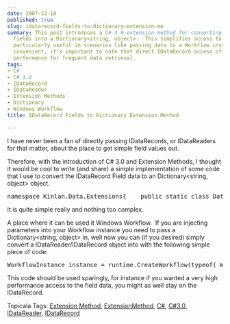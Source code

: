 ```yaml
---
date: 2007-12-18
published: true
slug: idatarecord-fields-to-dictionary-extension-me
summary: This post introduces a C# 3.0 extension method for converting IDataRecord
  fields into a Dictionary<string, object>.  This simplifies access to field data,
  particularly useful in scenarios like passing data to a Workflow instance.  While
  convenient, it's important to note that direct IDataRecord access offers better
  performance for frequent data retrieval.
tags:
- C#
- C# 3.0
- IDataRecord
- IDataReader
- Extension Methods
- Dictionary
- Windows Workflow
title: IDataRecord Fields to Dictionary Extension Method

---
```

<p>I have never been a fan of directly passing IDataRecords, or IDataReaders for that matter, about the place to get simple field values out.</p> <p>Therefore, with the introduction of C# 3.0 and Extension Methods, I thought it would be cool to write (and share) a simple implementation of some code that I use to convert the IDataRecord Field data to an Dictionary&lt;string, object&gt; object.</p><div class="CodeRay">
  <div class="code"><pre>namespace Kinlan.Data.Extensions{    public static class DataExtensions    {        public static Dictionary&lt;string, object&gt; FieldsToDictionary(this IDataRecord dataRecord)        {            Dictionary&lt;string, object&gt; fieldBag = new Dictionary&lt;string, object&gt;(dataRecord.FieldCount);            if (dataRecord != null)            {                               for (int fieldIdx = 0; fieldIdx &lt; dataRecord.FieldCount; fieldIdx++)                {                    string name = dataRecord.GetName(fieldIdx);                    object value = dataRecord[fieldIdx];                    fieldBag.Add(name, value);                }            }            return fieldBag;        }    }}</pre></div>
</div>
<p>It is quite simple really and nothing too complex.</p><p>A place where it can be used it Windows Workflow.  If you are injecting parameters into your Workflow instance you need to pass a Dictionary&lt;string, object&gt; in, well now you can (if you desired) simply convert a IDataReader/IDataRecord object into with the following simple piece of code:</p><div class="CodeRay">
  <div class="code"><pre>WorkflowInstance instance = runtime.CreateWorkflow(typeof(_WorkflowClass_), dataReaderInstance.FieldsToDictionary());</pre></div>
</div>
<p>This code should be used sparingly, for instance if you wanted a very high performance access to the field data, you might as well stay on the IDataRecord.</p><div class="wlWriterSmartContent" style="padding-right: 0px; display: inline; padding-left: 0px; padding-bottom: 0px; margin: 0px; padding-top: 0px;">Topicala Tags: <a href="http://www.topicala.com/tag/Extension%20Method" rel="tag">Extension Method</a>, <a href="http://www.topicala.com/tag/ExtensionMethod" rel="tag">ExtensionMethod</a>, <a href="http://www.topicala.com/tag/C#" rel="tag">C#</a>, <a href="http://www.topicala.com/tag/C#3.0" rel="tag">C#3.0</a>, <a href="http://www.topicala.com/tag/IDataReader" rel="tag">IDataReader</a>, <a href="http://www.topicala.com/tag/IDataRecord" rel="tag">IDataRecord</a>
</div>  

